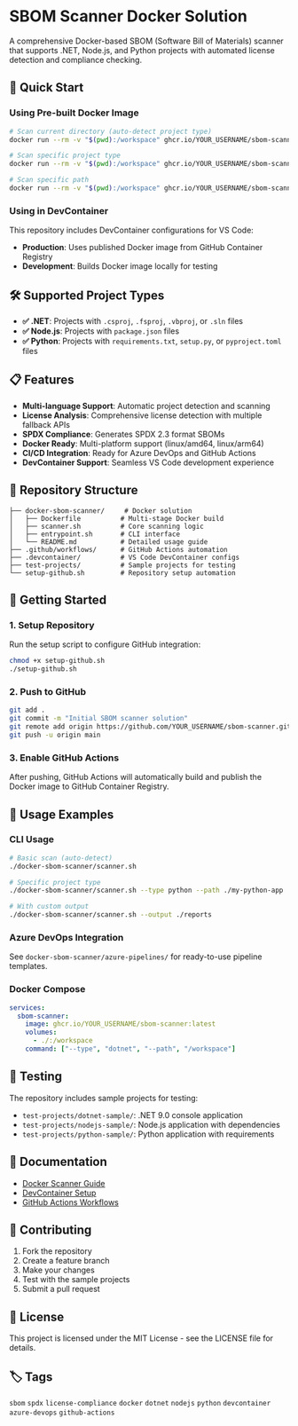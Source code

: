 # SBOM Scanner Docker Solution

A comprehensive Docker-based SBOM (Software Bill of Materials) scanner that supports .NET, Node.js, and Python projects with automated license detection and compliance checking.

## 🚀 Quick Start

### Using Pre-built Docker Image
```bash
# Scan current directory (auto-detect project type)
docker run --rm -v "$(pwd):/workspace" ghcr.io/YOUR_USERNAME/sbom-scanner:latest

# Scan specific project type
docker run --rm -v "$(pwd):/workspace" ghcr.io/YOUR_USERNAME/sbom-scanner:latest --type dotnet

# Scan specific path
docker run --rm -v "$(pwd):/workspace" ghcr.io/YOUR_USERNAME/sbom-scanner:latest --path /workspace/src
```

### Using in DevContainer
This repository includes DevContainer configurations for VS Code:
- **Production**: Uses published Docker image from GitHub Container Registry
- **Development**: Builds Docker image locally for testing

## 🛠 Supported Project Types

- **✅ .NET**: Projects with `.csproj`, `.fsproj`, `.vbproj`, or `.sln` files
- **✅ Node.js**: Projects with `package.json` files  
- **✅ Python**: Projects with `requirements.txt`, `setup.py`, or `pyproject.toml` files

## 📋 Features

- **Multi-language Support**: Automatic project detection and scanning
- **License Analysis**: Comprehensive license detection with multiple fallback APIs
- **SPDX Compliance**: Generates SPDX 2.3 format SBOMs
- **Docker Ready**: Multi-platform support (linux/amd64, linux/arm64)
- **CI/CD Integration**: Ready for Azure DevOps and GitHub Actions
- **DevContainer Support**: Seamless VS Code development experience

## 📁 Repository Structure

```
├── docker-sbom-scanner/     # Docker solution
│   ├── Dockerfile          # Multi-stage Docker build
│   ├── scanner.sh          # Core scanning logic
│   ├── entrypoint.sh       # CLI interface
│   └── README.md           # Detailed usage guide
├── .github/workflows/      # GitHub Actions automation
├── .devcontainer/          # VS Code DevContainer configs
├── test-projects/          # Sample projects for testing
└── setup-github.sh         # Repository setup automation
```

## 🚀 Getting Started

### 1. Setup Repository
Run the setup script to configure GitHub integration:
```bash
chmod +x setup-github.sh
./setup-github.sh
```

### 2. Push to GitHub
```bash
git add .
git commit -m "Initial SBOM scanner solution"
git remote add origin https://github.com/YOUR_USERNAME/sbom-scanner.git
git push -u origin main
```

### 3. Enable GitHub Actions
After pushing, GitHub Actions will automatically build and publish the Docker image to GitHub Container Registry.

## 🔧 Usage Examples

### CLI Usage
```bash
# Basic scan (auto-detect)
./docker-sbom-scanner/scanner.sh

# Specific project type
./docker-sbom-scanner/scanner.sh --type python --path ./my-python-app

# With custom output
./docker-sbom-scanner/scanner.sh --output ./reports
```

### Azure DevOps Integration
See `docker-sbom-scanner/azure-pipelines/` for ready-to-use pipeline templates.

### Docker Compose
```yaml
services:
  sbom-scanner:
    image: ghcr.io/YOUR_USERNAME/sbom-scanner:latest
    volumes:
      - ./:/workspace
    command: ["--type", "dotnet", "--path", "/workspace"]
```

## 🧪 Testing

The repository includes sample projects for testing:
- `test-projects/dotnet-sample/`: .NET 9.0 console application
- `test-projects/nodejs-sample/`: Node.js application with dependencies  
- `test-projects/python-sample/`: Python application with requirements

## 📖 Documentation

- [Docker Scanner Guide](docker-sbom-scanner/README.md)
- [DevContainer Setup](.devcontainer/README.md)
- [GitHub Actions Workflows](.github/workflows/)

## 🤝 Contributing

1. Fork the repository
2. Create a feature branch
3. Make your changes
4. Test with the sample projects
5. Submit a pull request

## 📄 License

This project is licensed under the MIT License - see the LICENSE file for details.

## 🏷️ Tags
`sbom` `spdx` `license-compliance` `docker` `dotnet` `nodejs` `python` `devcontainer` `azure-devops` `github-actions`
